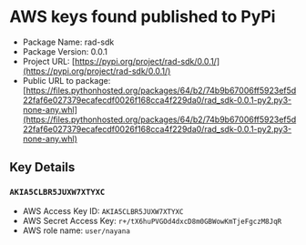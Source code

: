 # AWS keys found published to PyPi

* Package Name: rad-sdk
* Package Version: 0.0.1
* Project URL: [https://pypi.org/project/rad-sdk/0.0.1/](https://pypi.org/project/rad-sdk/0.0.1/)
* Public URL to package: [https://files.pythonhosted.org/packages/64/b2/74b9b67006ff5923ef5d22faf6e027379ecafecdf0026f168cca4f229da0/rad_sdk-0.0.1-py2.py3-none-any.whl](https://files.pythonhosted.org/packages/64/b2/74b9b67006ff5923ef5d22faf6e027379ecafecdf0026f168cca4f229da0/rad_sdk-0.0.1-py2.py3-none-any.whl)

## Key Details
### `AKIA5CLBR5JUXW7XTYXC`

* AWS Access Key ID: `AKIA5CLBR5JUXW7XTYXC`
* AWS Secret Access Key: `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` 
* AWS role name: `user/nayana`
